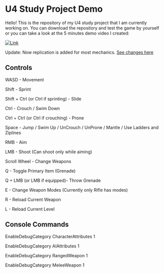 # U4 Study Project Demo
 Hello! This is the repository of my U4 study project that I am currently working on. 
 You can download the repository and test the game by yourself or you can take a look at the 5 minutes demo video I created:

 [![Link](https://img.youtube.com/vi/TFxdaA3Rt28/0.jpg)](https://www.youtube.com/watch?v=TFxdaA3Rt28)

Update: Now replication is added for most mechanics. [See changes here](https://github.com/Neolias/u4-study-project-demo/commit/58cf7afe0aa1f4a7bbbfac04d3d44b0647f1b81a)

## Controls
WASD - Movement

Shift - Sprint

Shift + Ctrl (or Ctrl if sprinting) - Slide

Ctrl - Crouch / Swim Down

Ctrl + Ctrl (or Ctrl if crouching) - Prone

Space - Jump / Swim Up / UnCrouch / UnProne / Mantle / Use Ladders and Ziplines

RMB - Aim

LMB - Shoot (Can shoot only while aiming)

Scroll Wheel - Change Weapons

Q - Toggle Primary Item (Grenade)

Q + LMB (or LMB if equipped)- Throw Grenade

E - Change Weapon Modes (Currently only Rifle has modes)

R - Reload Current Weapon

L - Reload Current Level

## Console Commands
EnableDebugCategory CharacterAttributes 1

EnableDebugCategory AIAttributes 1

EnableDebugCategory RangedWeapon 1

EnableDebugCategory MeleeWeapon 1
